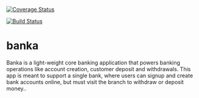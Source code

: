 [![Coverage Status](https://coveralls.io/repos/github/chaphan/banka/badge.svg)](https://coveralls.io/github/chaphan/banka)

[![Build Status](https://travis-ci.org/chaphan/banka.svg?branch=master)](https://travis-ci.org/chaphan/banka)

# banka

Banka is a light-weight core banking application that powers banking operations like account
creation, customer deposit and withdrawals. This app is meant to support a single bank, where
users can signup and create bank accounts online, but must visit the branch to withdraw or
deposit money..

